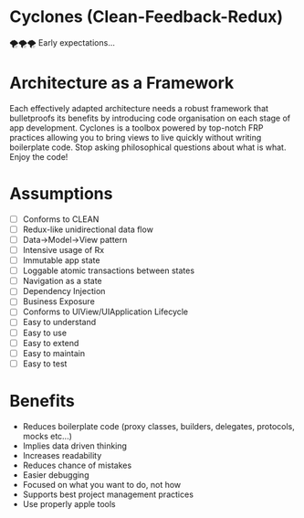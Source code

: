 
# Cyclones (Clean-Feedback-Redux)

🌪🌪🌪 Early expectations...

# Architecture as a Framework


Each effectively adapted architecture needs a robust framework that bulletproofs its benefits by introducing code organisation on each stage of app development. Cyclones is a toolbox powered by top-notch FRP practices allowing you to bring views to live quickly without writing boilerplate code. Stop asking philosophical questions about what is what. Enjoy the code!

# Assumptions


- [ ]  Conforms to CLEAN
- [ ]  Redux-like unidirectional data flow
- [ ]  Data→Model→View pattern
- [ ]  Intensive usage of Rx
- [ ]  Immutable app state
- [ ]  Loggable atomic transactions between states
- [ ]  Navigation as a state
- [ ]  Dependency Injection
- [ ]  Business Exposure
- [ ]  Conforms to UIView/UIApplication Lifecycle
- [ ]  Easy to understand
- [ ]  Easy to use
- [ ]  Easy to extend
- [ ]  Easy to maintain
- [ ]  Easy to test

# Benefits


- Reduces boilerplate code (proxy classes, builders, delegates, protocols, mocks etc...)
- Implies data driven thinking
- Increases readability
- Reduces chance of mistakes
- Easier debugging
- Focused on what you want to do, not how
- Supports best project management practices
- Use properly apple tools

